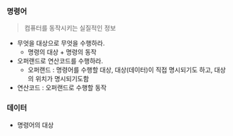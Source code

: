 ### 명령어

> 컴퓨터를 동작시키는 실질적인 정보

- 무엇을 대상으로 무엇을 수행하라.
  - 명령의 대상 + 명령의 동작
- 오퍼랜드로 연산코드를 수행하라.
  - 오퍼랜드 : 명령어를 수행할 대상, 대상(데이터)이 직접 명시되기도 하고, 대상의 위치가 명시되기도함
- 연산코드 : 오퍼랜드로 수행할 동작

### 데이터

- 명령어의 대상
